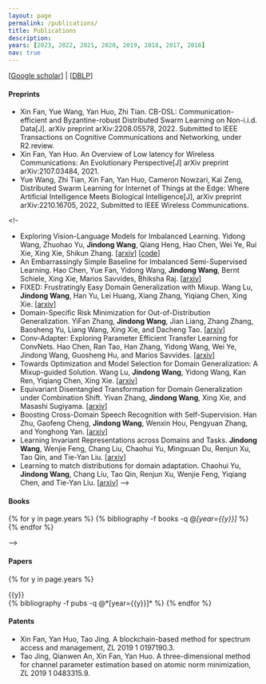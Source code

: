 ```yaml
---
layout: page
permalink: /publications/
title: Publications
description: 
years: [2023, 2022, 2021, 2020, 2019, 2018, 2017, 2016]
nav: true
---
```


[[Google scholar](https://scholar.google.com/citations?user=842OjAQAAAAJ)] | [[DBLP](https://dblp.org/pid/87/3021-4.html)]
#### Preprints
- Xin Fan, Yue Wang, Yan Huo, Zhi Tian. CB-DSL: Communication-efficient and Byzantine-robust Distributed Swarm Learning on Non-i.i.d. Data[J]. arXiv preprint arXiv:2208.05578, 2022. Submitted to IEEE Transactions on Cognitive Communications and Networking, under R2.review.
- Xin Fan, Yan Huo. An Overview of Low latency for Wireless Communications: An Evolutionary Perspective[J] arXiv preprint arXiv:2107.03484, 2021.
- Yue Wang, Zhi Tian, Xin Fan, Yan Huo, Cameron Nowzari, Kai Zeng, Distributed Swarm Learning for Internet of Things at the Edge: Where Artificial Intelligence Meets Biological Intelligence[J], arXiv preprint arXiv:2210.16705, 2022, Submitted to IEEE Wireless Communications.


<!-
- Exploring Vision-Language Models for Imbalanced Learning. Yidong Wang, Zhuohao Yu, **Jindong Wang**, Qiang Heng, Hao Chen, Wei Ye, Rui Xie, Xing Xie, Shikun Zhang. [[arxiv](https://arxiv.org/abs/2304.01457)] [[code](https://github.com/Imbalance-VLM/Imbalance-VLM)]
- An Embarrassingly Simple Baseline for Imbalanced Semi-Supervised Learning. Hao Chen, Yue Fan, Yidong Wang, **Jindong Wang**, Bernt Schiele, Xing Xie, Marios Savvides, Bhiksha Raj. [[arxiv](https://arxiv.org/abs/2211.11086)] 
- FIXED: Frustratingly Easy Domain Generalization with Mixup. Wang Lu, **Jindong Wang**, Han Yu, Lei Huang, Xiang Zhang, Yiqiang Chen, Xing Xie. [[arxiv](https://arxiv.org/abs/2211.05228)]
- Domain-Specific Risk Minimization for Out-of-Distribution Generalization. YiFan Zhang, **Jindong Wang**, Jian Liang, Zhang Zhang, Baosheng Yu, Liang Wang, Xing Xie, and Dacheng Tao. [[arxiv](https://arxiv.org/pdf/2208.08661.pdf)]
- Conv-Adapter: Exploring Parameter Efficient Transfer Learning for ConvNets. Hao Chen, Ran Tao, Han Zhang, Yidong Wang, Wei Ye, Jindong Wang, Guosheng Hu, and Marios Savvides. [[arxiv](https://arxiv.org/abs/2208.07463)]
- Towards Optimization and Model Selection for Domain Generalization: A Mixup-guided Solution. Wang Lu, **Jindong Wang**, Yidong Wang, Kan Ren, Yiqiang Chen, Xing Xie. [[arxiv](https://arxiv.org/abs/2209.00652)]
- Equivariant Disentangled Transformation for Domain Generalization under Combination Shift. Yivan Zhang, **Jindong Wang**, Xing Xie, and Masashi Sugiyama. [[arxiv](https://arxiv.org/abs/2208.02011)]
- Boosting Cross-Domain Speech Recognition with Self-Supervision. Han Zhu, Gaofeng Cheng, **Jindong Wang**, Wenxin Hou, Pengyuan Zhang, and Yonghong Yan. [[arxiv](https://arxiv.org/abs/2206.09783)]
- Learning Invariant Representations across Domains and Tasks. **Jindong Wang**, Wenjie Feng, Chang Liu, Chaohui Yu, Mingxuan Du, Renjun Xu, Tao Qin, and Tie-Yan Liu. [[arxiv](https://arxiv.org/abs/2103.05114)]
- Learning to match distributions for domain adaptation. Chaohui Yu, **Jindong Wang**, Chang Liu, Tao Qin, Renjun Xu, Wenjie Feng, Yiqiang Chen, and Tie-Yan Liu. [[arxiv](https://arxiv.org/abs/2007.10791)]
-->

#### Books

<div class="publications">

{% for y in page.years %}
  {% bibliography -f books -q @*[year={{y}}]* %}
{% endfor %}

</div>
-->

#### Papers

<div class="publications">

{% for y in page.years %}
  <div>{{y}}</div>
  {% bibliography -f pubs -q @*[year={{y}}]* %}
{% endfor %}

</div>

#### Patents
- Xin Fan, Yan Huo, Tao Jing. A blockchain-based method for spectrum access and management, ZL 2019 1 
0197190.3.
- Tao Jing, Qianwen An, Xin Fan, Yan Huo. A three-dimensional method for channel parameter estimation 
based on atomic norm minimization, ZL 2019 1 0483315.9.
